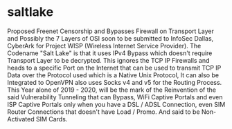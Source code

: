 # saltlake
Proposed Freenet Censorship and Bypasses Firewall on Transport Layer and Possibly the 7 Layers of OSI soon to be submitted to InfoSec Dallas, CyberArk for Project WISP (Wireless Internet Service Provider). The Codename "Salt Lake" is that it uses IPv4 Bypass which doesn't require Transport Layer to be decrypted. This ignores the TCP IP Firewalls and heads to a specific Port on the Internet that can be used to transmit TCP IP Data over the Protocol used which is a Native Unix Protocol, It can also be Integrated to OpenVPN also uses Socks v4 and v5 for the Routing Process. This Year alone of 2019 - 2020, will be the mark of the Reinvention of the said Vulnerability Tunneling that can Bypass, WiFi Captive Portals and even ISP Captive Portals only when you have a DSL / ADSL Connection, even SIM Router Connections that doesn't have Load / Promo. And said to be Non-Activated SIM Cards.

